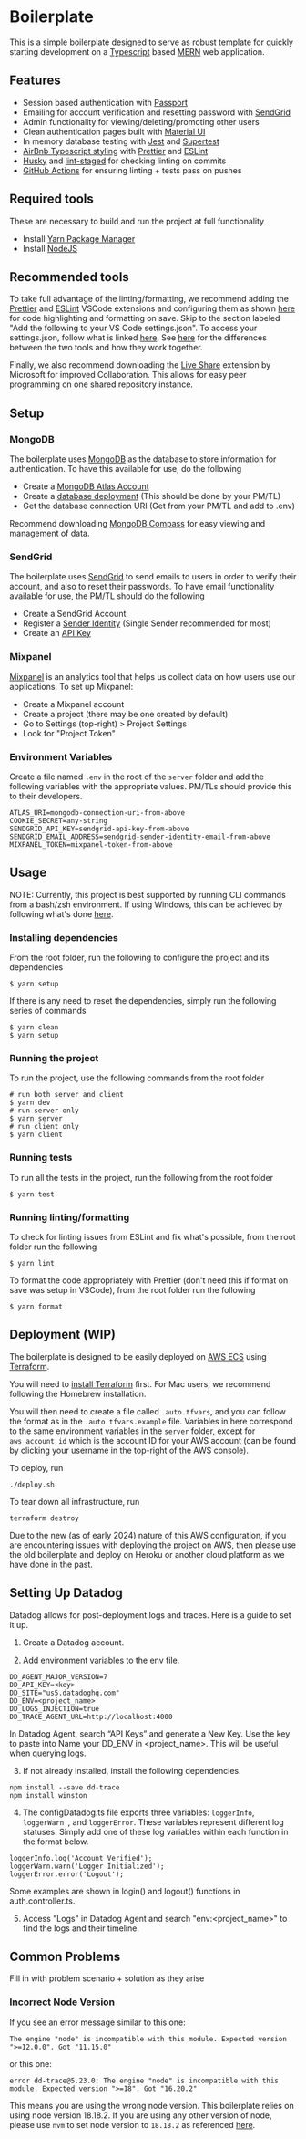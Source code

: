 # Boilerplate

This is a simple boilerplate designed to serve as robust template for quickly starting development on a [Typescript](https://www.typescriptlang.org) based [MERN](https://www.mongodb.com/mern-stack) web application.

## Features

- Session based authentication with [Passport](https://www.passportjs.org)
- Emailing for account verification and resetting password with [SendGrid](https://sendgrid.com)
- Admin functionality for viewing/deleting/promoting other users
- Clean authentication pages built with [Material UI](https://mui.com)
- In memory database testing with [Jest](https://jestjs.io) and [Supertest](https://www.npmjs.com/package/supertest)
- [AirBnb Typescript styling](https://github.com/airbnb/javascript) with [Prettier](https://prettier.io) and [ESLint](https://eslint.org)
- [Husky](https://typicode.github.io/husky/#/) and [lint-staged](https://github.com/okonet/lint-staged) for checking linting on commits
- [GitHub Actions](https://docs.github.com/en/actions) for ensuring linting + tests pass on pushes

## Required tools

These are necessary to build and run the project at full functionality

- Install [Yarn Package Manager](https://classic.yarnpkg.com/en/docs/install/#mac-stable)
- Install [NodeJS](https://nodejs.org/en/download/)

## Recommended tools

To take full advantage of the linting/formatting, we recommend adding the [Prettier](https://prettier.io) and [ESLint](https://eslint.org) VSCode extensions and configuring them as shown [here](https://levelup.gitconnected.com/setting-up-eslint-with-prettier-typescript-and-visual-studio-code-d113bbec9857#:~:text=Install%20the%20following%20Visual%20Studio%20Code%20extensions) for code highlighting and formatting on save. Skip to the section labeled "Add the following to your VS Code settings.json". To access your settings.json, follow what is linked [here](https://stackoverflow.com/questions/65908987/how-can-i-open-visual-studio-codes-settings-json-file). See [here](https://blog.logrocket.com/using-prettier-eslint-automate-formatting-fixing-javascript/#differences-between-eslint-prettier) for the differences between the two tools and how they work together.

Finally, we also recommend downloading the [Live Share](https://visualstudio.microsoft.com/services/live-share/) extension by Microsoft for improved Collaboration. This allows for easy peer programming on one shared repository instance.

## Setup

### MongoDB

The boilerplate uses [MongoDB](https://www.mongodb.com) as the database to store information for authentication. To have this available for use, do the following

- Create a [MongoDB Atlas Account](https://www.mongodb.com/cloud/atlas/register)
- Create a [database deployment](https://www.mongodb.com/docs/atlas/create-connect-deployments/) (This should be done by your PM/TL)
- Get the database connection URI (Get from your PM/TL and add to .env)

Recommend downloading [MongoDB Compass](https://www.mongodb.com/docs/compass/current/) for easy viewing and management of data.

### SendGrid

The boilerplate uses [SendGrid](https://sendgrid.com) to send emails to users in order to verify their account, and also to reset their passwords. To have email functionality available for use, the PM/TL should do the following

- Create a SendGrid Account
- Register a [Sender Identity](https://docs.sendgrid.com/for-developers/sending-email/sender-identity) (Single Sender recommended for most)
- Create an [API Key](https://docs.sendgrid.com/ui/account-and-settings/api-keys#creating-an-api-key)

### Mixpanel

[Mixpanel](https://mixpanel.com) is an analytics tool that helps us collect data on how users use our applications.
To set up Mixpanel:

- Create a Mixpanel account
- Create a project (there may be one created by default)
- Go to Settings (top-right) > Project Settings
- Look for "Project Token"

### Environment Variables

Create a file named `.env` in the root of the `server` folder and add the following variables with the appropriate values. PM/TLs should provide this to their developers.

```
ATLAS_URI=mongodb-connection-uri-from-above
COOKIE_SECRET=any-string
SENDGRID_API_KEY=sendgrid-api-key-from-above
SENDGRID_EMAIL_ADDRESS=sendgrid-sender-identity-email-from-above
MIXPANEL_TOKEN=mixpanel-token-from-above
```

## Usage

NOTE: Currently, this project is best supported by running CLI commands from a bash/zsh environment. If using Windows, this can be achieved by following what's done [here](https://stackoverflow.com/questions/42606837/how-do-i-use-bash-on-windows-from-the-visual-studio-code-integrated-terminal).

### Installing dependencies

From the root folder, run the following to configure the project and its dependencies

```
$ yarn setup
```

If there is any need to reset the dependencies, simply run the following series of commands

```
$ yarn clean
$ yarn setup
```

### Running the project

To run the project, use the following commands from the root folder

```
# run both server and client
$ yarn dev
# run server only
$ yarn server
# run client only
$ yarn client
```

### Running tests

To run all the tests in the project, run the following from the root folder

```
$ yarn test
```

### Running linting/formatting

To check for linting issues from ESLint and fix what's possible, from the root folder run the following

```
$ yarn lint
```

To format the code appropriately with Prettier (don't need this if format on save was setup in VSCode), from the root folder run the following

```
$ yarn format
```

## Deployment (WIP)

The boilerplate is designed to be easily deployed on [AWS ECS](https://aws.amazon.com/ecs/) using [Terraform](https://www.terraform.io).

You will need to [install Terraform](https://developer.hashicorp.com/terraform/tutorials/aws-get-started/install-cli) first. For Mac users, we recommend following the Homebrew installation.

You will then need to create a file called `.auto.tfvars`, and you can follow the format as in the `.auto.tfvars.example` file. Variables in here correspond to the same environment variables in the `server` folder, except for `aws_account_id` which is the account ID for your AWS account (can be found by clicking your username in the top-right of the AWS console).

To deploy, run

```
./deploy.sh
```

To tear down all infrastructure, run

```
terraform destroy
```

Due to the new (as of early 2024) nature of this AWS configuration, if you are encountering issues with deploying the project on AWS, then please use the old boilerplate and deploy on Heroku or another cloud platform as we have done in the past.

## Setting Up Datadog

Datadog allows for post-deployment logs and traces. Here is a guide to set it up.

1. Create a Datadog account.

2. Add environment variables to the env file.

```
DD_AGENT_MAJOR_VERSION=7
DD_API_KEY=<key>
DD_SITE="us5.datadoghq.com"
DD_ENV=<project_name>
DD_LOGS_INJECTION=true
DD_TRACE_AGENT_URL=http://localhost:4000
```

In Datadog Agent, search “API Keys” and generate a New Key. Use the key to paste into <key>
Name your DD_ENV in <project_name>. This will be useful when querying logs.

3. If not already installed, install the following dependencies.

```
npm install --save dd-trace
npm install winston
```

4. The configDatadog.ts file exports three variables: `loggerInfo`, `loggerWarn `, and `loggerError`. These variables represent different log statuses. Simply add one of these log variables within each function in the format below.

```
loggerInfo.log('Account Verified');
loggerWarn.warn('Logger Initialized');
loggerError.error('Logout');
```

Some examples are shown in login() and logout() functions in auth.controller.ts.

5. Access "Logs" in Datadog Agent and search "env:<project_name>" to find the logs and their timeline.

## Common Problems

Fill in with problem scenario + solution as they arise

### Incorrect Node Version

If you see an error message similar to this one:

```
The engine "node" is incompatible with this module. Expected version ">=12.0.0". Got "11.15.0"
```

or this one:

```
error dd-trace@5.23.0: The engine "node" is incompatible with this module. Expected version ">=18". Got "16.20.2"
```

This means you are using the wrong node version. This boilerplate relies on using node version 18.18.2. If you are using any other version of node, please use `nvm` to set node version to `18.18.2` as referenced [here](https://blog.logrocket.com/how-switch-node-js-versions-nvm/).
